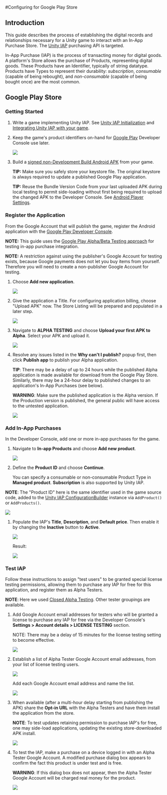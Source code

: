 #Configuring for Google Play Store

## Introduction

This guide describes the process of establishing the digital records and relationships necessary for a Unity game to interact with an In-App Purchase Store. The [Unity IAP](UnityIAP) purchasing API is targeted. 

In-App Purchase (IAP) is the process of transacting money for digital goods. A platform's Store allows the purchase of Products, representing digital goods. These Products have an Identifier, typically of string datatype. Products have Types to represent their durability: _subscription_, _consumable_ (capable of being rebought), and _non-consumable_ (capable of being bought once) are the most common. 

## Google Play Store

### Getting Started

1. Write a game implementing Unity IAP. See [Unity IAP Initialization](UnityIAPInitialization) and [Integrating Unity IAP with your game](https://unity3d.com/learn/tutorials/topics/analytics/integrating-unity-iap-your-game-beta).

2. Keep the game's product identifiers on-hand for [Google Play](UnityIAPGooglePlay) Developer Console use later. 

    ![](../uploads/Main/IAPGoogleImage0.png)

3. Build a [signed non-Development Build Android APK](android-GettingStarted) from your game. 

    **TIP:** Make sure you safely store your keystore file. The original keystore is always required to update a published Google Play application. 

    **TIP:** Reuse the Bundle Version Code from your last uploaded APK during local testing to permit side-loading without first being required to upload the changed APK to the Developer Console. See [Android Player Settings](class-PlayerSettingsAndroid).

### Register the Application

From the Google Account that will publish the game, register the Android application with the [Google Play Developer Console](https://play.google.com/apps/publish).

**NOTE:** This guide uses the [Google Play Alpha/Beta Testing approach](http://developer.android.com/google/play/billing/billing_testing.html) for testing in-app purchase integration. 

**NOTE:** A restriction against using the publisher's Google Account for testing exists, because Google payments does not let you buy items from yourself. Therefore you will need to create a non-publisher Google Account for testing.

1. Choose __Add new application__.

    ![](../uploads/Main/IAPGoogleImage1.png)

2. Give the application a Title. For configuring application billing, choose "Upload APK" now. The Store Listing will be prepared and populated in a later step.

    ![](../uploads/Main/IAPGoogleImage2.png)

3. Navigate to __ALPHA TESTING__ and choose __Upload your first APK to Alpha__. Select your APK and upload it.

    ![](../uploads/Main/IAPGoogleImage3.png)

4. Resolve any issues listed in the __Why can't I publish?__ popup first, then click __Publish app__ to publish your Alpha application. 

    **TIP**: There may be a delay of up to 24 hours while the published Alpha application is made available for download from the Google Play Store. Similarly, there may be a 24-hour delay to published changes to an application's In-App Purchases (see below).

    **WARNING**: Make sure the published application is the Alpha version. If the Production version is published, the general public will have access to the untested application.

    ![](../uploads/Main/IAPGoogleImage4.png)

### Add In-App Purchases

In the Developer Console, add one or more in-app purchases for the game.

1. Navigate to __In-app Products__ and choose __Add new product__.
 
    ![](../uploads/Main/IAPGoogleImage5.png)

1. Define the __Product ID__ and choose __Continue__. 

    You can specify a consumable or non-consumable Product Type in __Managed product__. __Subscription__ is also supported by Unity IAP.

**NOTE**: The "Product ID" here is the same identifier used in the game source code, added to the [Unity IAP ConfigurationBuilder](ScriptRef:Purchasing.ConfigurationBuilder.html) instance via `AddProduct()` or `AddProducts()`. 

![](../uploads/Main/IAPGoogleImage6.png)

1. Populate the IAP's __Title__, __Description__, and __Default price__. Then enable it by changing the __Inactive__ button to __Active__. 

    ![](../uploads/Main/IAPGoogleImage7.png)
  
    Result:
  
    ![](../uploads/Main/IAPGoogleImage8.png)

### Test IAP

Follow these instructions to assign "test users" to be granted special license testing permissions, allowing them to purchase any IAP for free for this application, and register them as Alpha Testers.

**NOTE**: Here we used [Closed Alpha Testing](https://support.google.com/googleplay/android-developer/answer/3131213). Other tester groupings are available. 

1. Add Google Account email addresses for testers who will be granted a license to purchase any IAP for free via the Developer Console's __Settings &gt; Account details &gt; LICENSE TESTING__ section.

    NOTE: There may be a delay of 15 minutes for the license testing setting to become effective.
  
    ![](../uploads/Main/IAPGoogleImage9.png)

2. Establish a list of Alpha Tester Google Account email addresses, from your list of license testing users.
  
    ![](../uploads/Main/IAPGoogleImage10.png)

    Add each Google Account email address and name the list.
  
    ![](../uploads/Main/IAPGoogleImage11.png)

3. When available (after a multi-hour delay starting from publishing the APK) share the **Opt-in URL** with the Alpha Testers and have them install the application from the store.

    **NOTE**: To test updates retaining permission to purchase IAP's for free, one may side-load applications, updating the existing store-downloaded APK install. 

    ![](../uploads/Main/IAPGoogleImage12.png)

4. To test the IAP, make a purchase on a device logged in with an Alpha Tester Google Account. A modified purchase dialog box appears to confirm the fact this product is under test and is free.

    **WARNING**: If this dialog box does not appear, then the Alpha Tester Google Account will be charged real money for the product.
  
    ![](../uploads/Main/IAPGoogleImage13.png)
